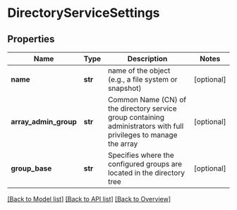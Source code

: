 # DirectoryServiceSettings

## Properties
Name | Type | Description | Notes
------------ | ------------- | ------------- | -------------
**name** | **str** | name of the object (e.g., a file system or snapshot) | [optional] 
**array_admin_group** | **str** | Common Name (CN) of the directory service group containing administrators with full privileges to manage the array | [optional] 
**group_base** | **str** | Specifies where the configured groups are located in the directory tree | [optional] 

[[Back to Model list]](index.md#documentation-for-models) [[Back to API list]](index.md#endpoint-properties) [[Back to Overview]](index.md)


